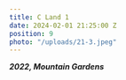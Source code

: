 ```yaml
---
title: C Land 1
date: 2024-02-01 21:25:00 Z
position: 9
photo: "/uploads/21-3.jpeg"
---
```


***2022, Mountain Gardens***